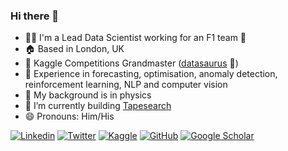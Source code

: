 ### Hi there 👋

<!--
**Anjum48/Anjum48** is a ✨ _special_ ✨ repository because its `README.md` (this file) appears on your GitHub profile.

Here are some ideas to get you started:

- 🔭 I’m currently working on ...
- 🌱 I’m currently learning ...
- 👯 I’m looking to collaborate on ...
- 🤔 I’m looking for help with ...
- 💬 Ask me about ...
- 📫 How to reach me: ...
- 😄 Pronouns: ...
- ⚡ Fun fact: ...
-->


- 🧑‍💻 I'm a Lead Data Scientist working for an F1 team 🏁️
- 🏠 Based in London, UK
- 🏅 Kaggle Competitions Grandmaster ([datasaurus](https://www.kaggle.com/anjum48) 🦖)
- 🤖 Experience in forecasting, optimisation, anomaly detection, reinforcement learning, NLP and computer vision
- 💫 My background is in physics
- 🌱 I’m currently building [Tapesearch](https://www.tapesearch.com/)
- 😄 Pronouns: Him/His

[![Linkedin](https://img.shields.io/badge/-LinkedIn-306EA8?style=flat&logo=Linkedin&logoColor=white&link=https://www.linkedin.com/in/anjum-sayed//)](https://www.linkedin.com/in/anjum-sayed/) 
[![Twitter](https://img.shields.io/badge/-Twitter-4B9AE5?style=flat&logo=Twitter&logoColor=white&link=https://www.twitter.com/anjumsayed)](https://www.twitter.com/anjumsayed)
[![Kaggle](https://img.shields.io/badge/-Kaggle-5DB0DB?style=flat&logo=Kaggle&logoColor=white&link=https://www.kaggle.com/anjum48)](https://www.kaggle.com/anjum48)
[![GitHub](https://img.shields.io/badge/-GitHub-2F2F2F?style=flat&logo=github&logoColor=white&link=https://www.github.com/anjum48)](https://www.github.com/anjum48)
[![Google Scholar](https://img.shields.io/badge/-Google_Scholar-676767?style=flat&logo=google-scholar&logoColor=white&link=https://scholar.google.com/citations?user=tmMzYWUAAAAJ&hl=en)](https://scholar.google.com/citations?user=tmMzYWUAAAAJ&hl=en)

<!-- ![competition_light](https://road-to-kaggle-grandmaster.vercel.app/api/badges/anjum48/competition/light)
![dataset](https://road-to-kaggle-grandmaster.vercel.app/api/badges/anjum48/dataset/light)
![notebook](https://road-to-kaggle-grandmaster.vercel.app/api/badges/anjum48/notebook/light)
![discussion](https://road-to-kaggle-grandmaster.vercel.app/api/badges/anjum48/discussion/light)
 -->
 
<!-- ![GitHub stats](https://github-readme-stats.vercel.app/api?username=anjum48&show_icons=true&count_private=true&theme=algolia&hide_rank=true&custom_title=GitHub%20Stats&include_all_commits=true&hide=issues&hide_title=true) -->
<!-- ![Languages](https://github-readme-stats.vercel.app/api/top-langs/?username=anjum48&layout=compact&hide=jupyter%20notebook&theme=algolia&custom_title=Top%20Languages&langs_count=4) -->
